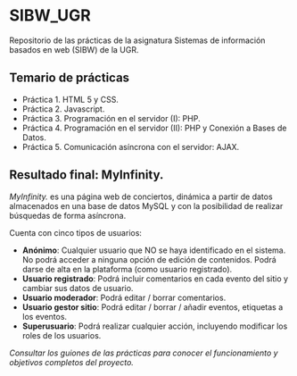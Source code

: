 # SIBW_UGR
Repositorio de las prácticas de la asignatura Sistemas de información basados en web (SIBW) de la UGR.

## Temario de prácticas
- Práctica 1. HTML 5 y CSS.
- Práctica 2. Javascript.
- Práctica 3. Programación en el servidor (I): PHP.
- Práctica 4. Programación en el servidor (II): PHP y Conexión a Bases de Datos.
- Práctica 5. Comunicación asíncrona con el servidor: AJAX.

## Resultado final: MyInfinity.
*MyInfinity.* es una página web de conciertos, dinámica a partir de datos almacenados en una base de datos MySQL y con la posibilidad de realizar búsquedas de forma asíncrona.

Cuenta con cinco tipos de usuarios:
- **Anónimo**: Cualquier usuario que NO se haya identificado en el sistema. No podrá acceder a ninguna opción de edición de contenidos.
Podrá darse de alta en la plataforma (como usuario registrado).
- **Usuario registrado**: Podrá incluir comentarios en cada evento del
sitio y cambiar sus datos de usuario.
- **Usuario moderador**: Podrá editar / borrar comentarios.
- **Usuario gestor sitio**: Podrá editar / borrar / añadir eventos, etiquetas a los eventos.
- **Superusuario**: Podrá realizar cualquier acción, incluyendo modificar los roles de los usuarios.


*Consultar los guiones de las prácticas para conocer el funcionamiento y objetivos completos del proyecto.*

